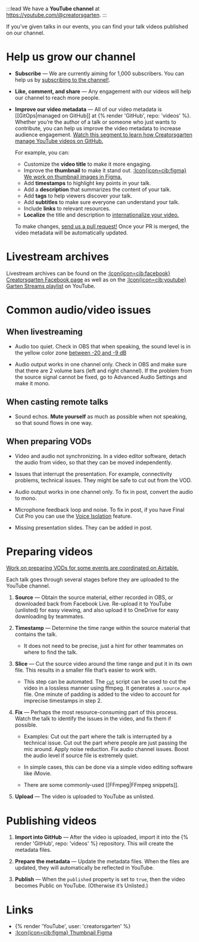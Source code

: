 :::lead
We have a **YouTube channel** at <https://youtube.com/@creatorsgarten>.
:::

If you’ve given talks in our events, you can find your talk videos published on our channel.

# Help us grow our channel

- **Subscribe** — We are currently aiming for 1,000 subscribers. You can help us by [subscribing to the channel!](https://youtube.com/@creatorsgarten).

- **Like, comment, and share** — Any engagement with our videos will help our channel to reach more people.

- **Improve our video metadata** — All of our video metadata is [[GitOps|managed on GitHub]] at {% render 'GitHub', repo: 'videos' %}. Whether you’re the author of a talk or someone who just wants to contribute, you can help us improve the video metadata to increase audience engagement. [Watch this segment to learn how Creatorsgarten manage YouTube videos on GitHub.](https://www.youtube.com/watch?v=GR2tKv93BDY&t=1502s)

  For example, you can:

  - Customize the **video title** to make it more engaging.
  - Improve the **thumbnail** to make it stand out. [:Icon{icon=cib:figma} We work on thumbnail images in Figma.][thumbfig]
  - Add **timestamps** to highlight key points in your talk.
  - Add a **description** that summarizes the content of your talk.
  - Add **tags** to help viewers discover your talk.
  - Add **subtitles** to make sure everyone can understand your talk.
  - Include **links** to relevant resources.
  - **Localize** the title and description to [internationalize your video.](https://notes.dt.in.th/LocalTalkInternationalization)

  To make changes, [send us a pull request!](https://github.com/creatorsgarten/videos/blob/main/CONTRIBUTING.md) Once your PR is merged, the video metadata will be automatically updated.

# Livestream archives

Livestream archives can be found on the [:Icon{icon=cib:facebook} Creatorsgarten Facebook page](https://www.facebook.com/creatorsgarten/videos/) as well as on the [:Icon{icon=cib:youtube} Garten Streams playlist][streams] on YouTube.

# Common audio/video issues

## When livestreaming

- Audio too quiet. Check in OBS that when speaking, the sound level is in the yellow color zone [between -20 and -9 dB](https://www.reddit.com/r/Twitch/comments/nctu56/best_sound_levels_for_obs/)

- Audio output works in one channel only. Check in OBS and make sure that there are 2 volume bars (left and right channel). If the problem from the source signal cannot be fixed, go to Advanced Audio Settings and make it mono.

## When casting remote talks

- Sound echos. **Mute yourself** as much as possible when not speaking, so that sound flows in one way.

## When preparing VODs

- Video and audio not synchronizing. In a video editor software, detach the audio from video, so that they can be moved independently.

- Issues that interrupt the presentation. For example, connectivity problems, technical issues. They might be safe to cut out from the VOD.

- Audio output works in one channel only. To fix in post, convert the audio to mono.

- Microphone feedback loop and noise. To fix in post, if you have Final Cut Pro you can use the [Voice Isolation](https://support.apple.com/guide/final-cut-pro/enhance-audio-verc1fab873/mac#:~:text=of%20equalization%20presets.-,Voice%20Isolation,-%3A%20Prioritizes%20human) feature.

- Missing presentation slides. They can be added in post.

# Preparing videos

[Work on preparing VODs for some events are coordinated on Airtable.](https://airtable.com/shru5fGOzjhHHxo05)

Each talk goes through several stages before they are uploaded to the YouTube channel.

   1. **Source** — Obtain the source material, either recorded in OBS, or downloaded back from Facebook Live. Re-upload it to YouTube (unlisted) for easy viewing, and also upload it to OneDrive for easy downloading by teammates.

   2. **Timestamp** — Determine the time range within the source material that contains the talk.

        - It does not need to be precise, just a hint for other teammates on where to find the talk.

   3. **Slice** — Cut the source video around the time range and put it in its own file. This results in a smaller file that’s easier to work with.

        - This step can be automated. The [`cut`](https://github.com/creatorsgarten/videos/blob/main/bin/cut) script can be used to cut the video in a lossless manner using ffmpeg. It generates a `.source.mp4` file. One minute of padding is added to the video to account for imprecise timestamps in step 2.

   4. **Fix** — Perhaps the most resource-consuming part of this process. Watch the talk to identify the issues in the video, and fix them if possible.

        - Examples: Cut out the part where the talk is interrupted by a technical issue. Cut out the part where people are just passing the mic around. Apply noise reduction. Fix audio channel issues. Boost the audio level if source file is extremely quiet.

        - In simple cases, this can be done via a simple video editing software like iMovie.

        - There are some commonly-used [[FFmpeg|FFmpeg snippets]].

   5. **Upload** — The video is uploaded to YouTube as unlisted.

# Publishing videos

1. **Import into GitHub** — After the video is uploaded, import it into the {% render 'GitHub', repo: 'videos' %} repository. This will create the metadata files.

2. **Prepare the metadata** — Update the metadata files. When the files are updated, they will automatically be reflected in YouTube.

3. **Publish** — When the `published` property is set to `true`, then the video becomes Public on YouTube. (Otherwise it’s Unlisted.)

# Links

- {% render 'YouTube', user: 'creatorsgarten' %}
- [:Icon{icon=cib:figma} Thumbnail Figma][thumbfig]

[thumbfig]: https://www.figma.com/file/Lg0A78Zwm1T4rtcDljsIfK/Video-thumbnails?node-id=0-1&t=EIr6PBojoDVot7c5-0
[streams]: https://www.youtube.com/playlist?list=PLTuz2sLvbRpwkoLi0AYDwdABU5dhkoGIr